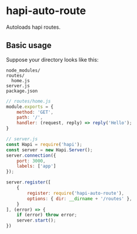 # hapi-auto-route

Autoloads hapi routes.

## Basic usage

Suppose your directory looks like this:

```
node_modules/
routes/
  home.js
server.js
package.json
```

```javascript
// routes/home.js
module.exports = {
    method: 'GET',
    path: '/',
    handler: (request, reply) => reply('Hello');
}
```
```javascript
// server.js
const Hapi = require('hapi');
const server = new Hapi.Server();
server.connection({
    port: 3000,
    labels: ['app']
});

server.register([
    {
        register: require('hapi-auto-route'),
        options: { dir: __dirname + '/routes' },
    }
], (error) => {
    if (error) throw error;
    server.start();
})
```